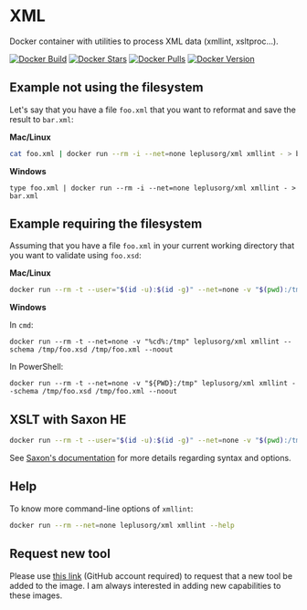 # XML

Docker container with utilities to process XML data (xmllint, xsltproc...).

[![Docker Build](https://github.com/leplusorg/docker-xml/workflows/Docker/badge.svg)](https://github.com/leplusorg/docker-xml/actions?query=workflow:"Docker")
[![Docker Stars](https://img.shields.io/docker/stars/leplusorg/xml)](https://hub.docker.com/r/leplusorg/xml)
[![Docker Pulls](https://img.shields.io/docker/pulls/leplusorg/xml)](https://hub.docker.com/r/leplusorg/xml)
[![Docker Version](https://img.shields.io/docker/v/leplusorg/xml?sort=semver)](https://hub.docker.com/r/leplusorg/xml)

## Example not using the filesystem

Let's say that you have a file `foo.xml` that you want to reformat and save the result to `bar.xml`:

**Mac/Linux**

```bash
cat foo.xml | docker run --rm -i --net=none leplusorg/xml xmllint - > bar.xml
```

**Windows**

```batch
type foo.xml | docker run --rm -i --net=none leplusorg/xml xmllint - > bar.xml
```

## Example requiring the filesystem

Assuming that you have a file `foo.xml` in your current working directory that you want to validate using `foo.xsd`:

**Mac/Linux**

```bash
docker run --rm -t --user="$(id -u):$(id -g)" --net=none -v "$(pwd):/tmp" leplusorg/xml xmllint --schema /tmp/foo.xsd /tmp/foo.xml --noout
```

**Windows**

In `cmd`:

```batch
docker run --rm -t --net=none -v "%cd%:/tmp" leplusorg/xml xmllint --schema /tmp/foo.xsd /tmp/foo.xml --noout
```

In PowerShell:

```pwsh
docker run --rm -t --net=none -v "${PWD}:/tmp" leplusorg/xml xmllint --schema /tmp/foo.xsd /tmp/foo.xml --noout
```

## XSLT with Saxon HE

```bash
docker run --rm -t --user="$(id -u):$(id -g)" --net=none -v "$(pwd):/tmp" leplusorg/xml java -jar /opt/saxon/run.sh -s:/tmp/source.xml -xsl:/tmp/stylesheet.xsl -o:/tmp/output.xml
```

See [Saxon's documentation](https://www.saxonica.com/documentation12/index.html#!using-xsl/commandline) for more details regarding syntax and options.

## Help

To know more command-line options of `xmllint`:

```bash
docker run --rm --net=none leplusorg/xml xmllint --help
```

## Request new tool

Please use [this link](https://github.com/leplusorg/docker-xml/issues/new?assignees=thomasleplus&labels=enhancement&template=feature_request.md&title=%5BFEAT%5D) (GitHub account required) to request that a new tool be added to the image. I am always interested in adding new capabilities to these images.

